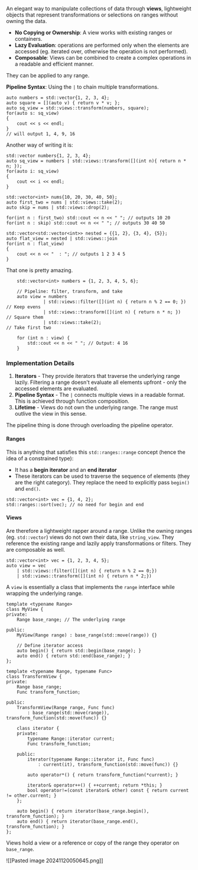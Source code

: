 An elegant way to manipulate collections of data through **views**, lightweight objects that represent transformations or selections on ranges without owning the data. 

- **No Copying or Ownership**: A view works with existing ranges or containers. 
- **Lazy Evaluation**: operations are performed only when the elements are accessed (eg. iterated over, otherwise the operation is not performed).
- **Composable**: Views can be combined to create a complex operations in a readable and efficient manner. 

They can be applied to any range. 

**Pipeline Syntax**: Using the `|` to chain multiple transformations. 

```
auto numbers = std::vector{1, 2, 3, 4};
auto square = [](auto v) { return v * v; };
auto sq_view = std::views::transform(numbers, square);
for(auto s: sq_view)
{ 
	cout << s << endl;
}
// will output 1, 4, 9, 16
```

Another way of writing it is: 
```
std::vector numbers{1, 2, 3, 4};
auto sq_view = numbers | std::views::transform([](int n){ return n * n; });
for(auto i: sq_view)
{ 
	cout << i << endl;
}
```

```
std::vector<int> nums{10, 20, 30, 40, 50};
auto first_two = nums | std::views::take(2);
auto skip = nums | std::views::drop(2);

for(int n : first_two) std::cout << n << " "; // outputs 10 20
for(int n : skip) std::cout << n << " "; // outputs 30 40 50
```

```
std::vector<std::vector<int>> nested = {{1, 2}, {3, 4}, {5}};
auto flat_view = nested | std::views::join
for(int n : flat_view)
{ 
	cout << n << "  : "; // outputs 1 2 3 4 5
}
```
That one is pretty amazing. 
```
    std::vector<int> numbers = {1, 2, 3, 4, 5, 6};

    // Pipeline: filter, transform, and take
    auto view = numbers
              | std::views::filter([](int n) { return n % 2 == 0; })  // Keep evens
              | std::views::transform([](int n) { return n * n; })    // Square them
              | std::views::take(2);                                 // Take first two

    for (int n : view) {
        std::cout << n << " "; // Output: 4 16
    }
```

### Implementation Details
1. **Iterators** - They provide iterators that traverse the underlying range lazily. Filtering a range doesn't evaluate all elements upfront - only the accessed elements are evaluated. 
2. **Pipeline Syntax** - The `|` connects multiple views in a readable format. This is achieved through function composition. 
3. **Lifetime** - Views do not own the underlying range. The range must outlive the view in this sense. 

The pipeline thing is done through overloading the pipeline operator. 

#### Ranges
This is anything that satisfies this `std::ranges::range` concept (hence the idea of a constrained type): 
- It has a **begin iterator** and an **end iterator**
- These iterators can be used to traverse the sequence of elements (they are the right category). 
They replace the need to explicitly pass `begin()` and `end()`. 
```
std::vector<int> vec = {1, 4, 2};
std::ranges::sort(vec); // no need for begin and end
```

#### Views
Are therefore a lightweight rapper around a range. 
Unlike the owning ranges (eg. `std::vector`) views do not own their data, like `string_view`. 
They reference the existing range and lazily apply transformations or filters. 
They are composable as well. 

```
std::vector<int> vec = {1, 2, 3, 4, 5};
auto view = vec 
	| std::views::filter([](int n) { return n % 2 == 0;})
	| std::views::transform([](int n) { return n * 2;})
```

A `view` is essentially a class that implements the `range` interface while wrapping the underlying range. 

```
template <typename Range>
class MyView {
private:
    Range base_range; // The underlying range

public:
    MyView(Range range) : base_range(std::move(range)) {}

    // Define iterator access
    auto begin() { return std::begin(base_range); }
    auto end() { return std::end(base_range); }
};
```
```
template <typename Range, typename Func>
class TransformView {
private:
    Range base_range;
    Func transform_function;

public:
    TransformView(Range range, Func func)
        : base_range(std::move(range)), transform_function(std::move(func)) {}

    class iterator {
    private:
        typename Range::iterator current;
        Func transform_function;

    public:
        iterator(typename Range::iterator it, Func func)
            : current(it), transform_function(std::move(func)) {}

        auto operator*() { return transform_function(*current); }

        iterator& operator++() { ++current; return *this; }
        bool operator!=(const iterator& other) const { return current != other.current; }
    };

    auto begin() { return iterator(base_range.begin(), transform_function); }
    auto end() { return iterator(base_range.end(), transform_function); }
};
```
Views hold a view or a reference or copy of the range they operator on `base_range`. 

![[Pasted image 20241120050645.png]]